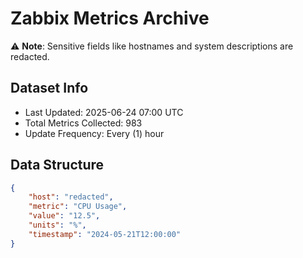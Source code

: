 # Zabbix Metrics Archive

⚠️ **Note**: Sensitive fields like hostnames and system descriptions are redacted.

## Dataset Info
- Last Updated: 2025-06-24 07:00 UTC
- Total Metrics Collected: 983
- Update Frequency: Every (1) hour

## Data Structure
```json
{
    "host": "redacted",
    "metric": "CPU Usage",
    "value": "12.5",
    "units": "%",
    "timestamp": "2024-05-21T12:00:00"
}
```
